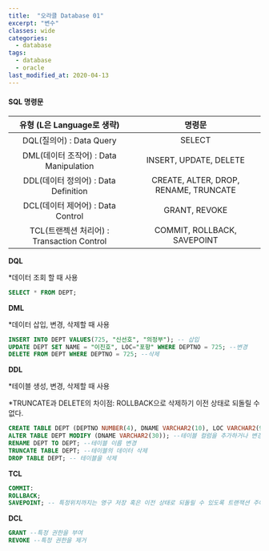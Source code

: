 ```yaml
---
title:  "오라클 Database 01"
excerpt: "변수"
classes: wide
categories:
  - database
tags:
  - database
  - oracle
last_modified_at: 2020-04-13
---
```


#### **SQL 명령문**

|         유형 (L은 Language로 생략)         |                명령문                 |
| :----------------------------------------: | :-----------------------------------: |
|          DQL(질의어) : Data Query          |                SELECT                 |
|   DML(데이터 조작어) : Data Manipulation   |        INSERT, UPDATE, DELETE         |
|    DDL(데이터 정의어) : Data Definition    | CREATE, ALTER, DROP, RENAME, TRUNCATE |
|     DCL(데이터 제어어) : Data Control      |             GRANT, REVOKE             |
| TCL(트랜젝션 처리어) : Transaction Control |      COMMIT, ROLLBACK, SAVEPOINT      |

**DQL**

*데이터 조회 할 때 사용

```sql
SELECT * FROM DEPT;
```

 **DML**

*데이터 삽입, 변경, 삭제할 때 사용

```sql
INSERT INTO DEPT VALUES(725, "신선호", "의정부"); -- 삽입
UPDATE DEPT SET NAME = "이진호", LOC="포항" WHERE DEPTNO = 725; --변경
DELETE FROM DEPT WHERE DEPTNO = 725; --삭제
```

**DDL**

*테이블 생성, 변경, 삭제할 때 사용

*TRUNCATE과 DELETE의 차이점:  ROLLBACK으로 삭제하기 이전 상태로 되돌릴 수 없다.

```sql
CREATE TABLE DEPT (DEPTNO NUMBER(4), DNAME VARCHAR2(10), LOC VARCHAR2(9)); --  테이블 생성
ALTER TABLE DEPT MODIFY (DNAME VARCHAR2(30)); --테이블 컬럼을 추가하거나 변경
RENAME DEPT TO DEPT; --테이블 이름 변경
TRUNCATE TABLE DEPT; --테이블의 데이터 삭제
DROP TABLE DEPT; -- 테이블을 삭제
```

**TCL**

```sql
COMMIT:
ROLLBACK;
SAVEPOINT; -- 특정위치까지는 영구 저장 혹은 이전 상태로 되돌릴 수 있도록 트랜잭션 주에 저장점을 만듬
```

**DCL**

```sql
GRANT --특정 권한을 부여
REVOKE --특정 권한을 제거
```

 





